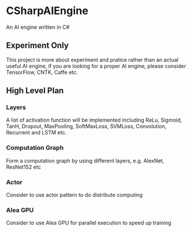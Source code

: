 # CSharpAIEngine
An AI engine written in C#

## Experiment Only
This project is more about experiment and pratice rather than an actual useful AI engine, if you are looking for a proper AI engine, please consider TensorFlow, CNTK, Caffe etc.

## High Level Plan

### Layers
A list of activation function will be implemented including ReLu, Sigmoid, TanH, Dropout, MaxPooling, SoftMaxLoss, SVMLoss, Convolution, Recurrent and  LSTM etc.

### Computation Graph
Form a computation graph by using different layers, e.g. AlexNet, ResNet152 etc

### Actor
Consider to use actor pattern to do distribute computing

### Alea GPU
Consider to use Alea GPU for parallel execution to speed up training